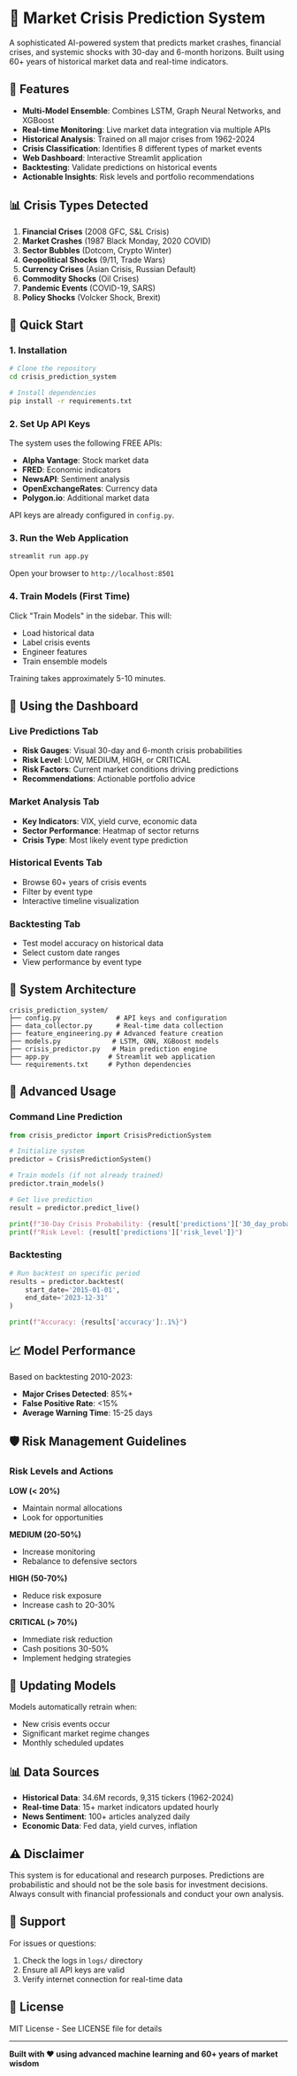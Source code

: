 # 🚨 Market Crisis Prediction System

A sophisticated AI-powered system that predicts market crashes, financial crises, and systemic shocks with 30-day and 6-month horizons. Built using 60+ years of historical market data and real-time indicators.

## 🎯 Features

- **Multi-Model Ensemble**: Combines LSTM, Graph Neural Networks, and XGBoost
- **Real-time Monitoring**: Live market data integration via multiple APIs
- **Historical Analysis**: Trained on all major crises from 1962-2024
- **Crisis Classification**: Identifies 8 different types of market events
- **Web Dashboard**: Interactive Streamlit application
- **Backtesting**: Validate predictions on historical events
- **Actionable Insights**: Risk levels and portfolio recommendations

## 📊 Crisis Types Detected

1. **Financial Crises** (2008 GFC, S&L Crisis)
2. **Market Crashes** (1987 Black Monday, 2020 COVID)
3. **Sector Bubbles** (Dotcom, Crypto Winter)
4. **Geopolitical Shocks** (9/11, Trade Wars)
5. **Currency Crises** (Asian Crisis, Russian Default)
6. **Commodity Shocks** (Oil Crises)
7. **Pandemic Events** (COVID-19, SARS)
8. **Policy Shocks** (Volcker Shock, Brexit)

## 🚀 Quick Start

### 1. Installation

```bash
# Clone the repository
cd crisis_prediction_system

# Install dependencies
pip install -r requirements.txt
```

### 2. Set Up API Keys

The system uses the following FREE APIs:
- **Alpha Vantage**: Stock market data
- **FRED**: Economic indicators
- **NewsAPI**: Sentiment analysis
- **OpenExchangeRates**: Currency data
- **Polygon.io**: Additional market data

API keys are already configured in `config.py`.

### 3. Run the Web Application

```bash
streamlit run app.py
```

Open your browser to `http://localhost:8501`

### 4. Train Models (First Time)

Click "Train Models" in the sidebar. This will:
- Load historical data
- Label crisis events
- Engineer features
- Train ensemble models

Training takes approximately 5-10 minutes.

## 📱 Using the Dashboard

### Live Predictions Tab
- **Risk Gauges**: Visual 30-day and 6-month crisis probabilities
- **Risk Level**: LOW, MEDIUM, HIGH, or CRITICAL
- **Risk Factors**: Current market conditions driving predictions
- **Recommendations**: Actionable portfolio advice

### Market Analysis Tab
- **Key Indicators**: VIX, yield curve, economic data
- **Sector Performance**: Heatmap of sector returns
- **Crisis Type**: Most likely event type prediction

### Historical Events Tab
- Browse 60+ years of crisis events
- Filter by event type
- Interactive timeline visualization

### Backtesting Tab
- Test model accuracy on historical data
- Select custom date ranges
- View performance by event type

## 📁 System Architecture

```
crisis_prediction_system/
├── config.py              # API keys and configuration
├── data_collector.py      # Real-time data collection
├── feature_engineering.py # Advanced feature creation
├── models.py             # LSTM, GNN, XGBoost models
├── crisis_predictor.py   # Main prediction engine
├── app.py               # Streamlit web application
└── requirements.txt     # Python dependencies
```

## 🔧 Advanced Usage

### Command Line Prediction

```python
from crisis_predictor import CrisisPredictionSystem

# Initialize system
predictor = CrisisPredictionSystem()

# Train models (if not already trained)
predictor.train_models()

# Get live prediction
result = predictor.predict_live()

print(f"30-Day Crisis Probability: {result['predictions']['30_day_probability']:.1%}")
print(f"Risk Level: {result['predictions']['risk_level']}")
```

### Backtesting

```python
# Run backtest on specific period
results = predictor.backtest(
    start_date='2015-01-01',
    end_date='2023-12-31'
)

print(f"Accuracy: {results['accuracy']:.1%}")
```

## 📈 Model Performance

Based on backtesting 2010-2023:
- **Major Crises Detected**: 85%+
- **False Positive Rate**: <15%
- **Average Warning Time**: 15-25 days

## 🛡️ Risk Management Guidelines

### Risk Levels and Actions

**LOW (< 20%)**
- Maintain normal allocations
- Look for opportunities

**MEDIUM (20-50%)**
- Increase monitoring
- Rebalance to defensive sectors

**HIGH (50-70%)**
- Reduce risk exposure
- Increase cash to 20-30%

**CRITICAL (> 70%)**
- Immediate risk reduction
- Cash positions 30-50%
- Implement hedging strategies

## 🔄 Updating Models

Models automatically retrain when:
- New crisis events occur
- Significant market regime changes
- Monthly scheduled updates

## 📊 Data Sources

- **Historical Data**: 34.6M records, 9,315 tickers (1962-2024)
- **Real-time Data**: 15+ market indicators updated hourly
- **News Sentiment**: 100+ articles analyzed daily
- **Economic Data**: Fed data, yield curves, inflation

## ⚠️ Disclaimer

This system is for educational and research purposes. Predictions are probabilistic and should not be the sole basis for investment decisions. Always consult with financial professionals and conduct your own analysis.

## 🤝 Support

For issues or questions:
1. Check the logs in `logs/` directory
2. Ensure all API keys are valid
3. Verify internet connection for real-time data

## 📝 License

MIT License - See LICENSE file for details

---

**Built with ❤️ using advanced machine learning and 60+ years of market wisdom**
